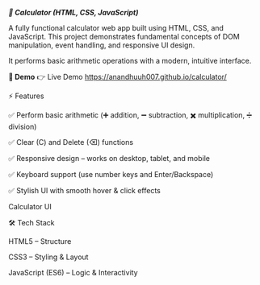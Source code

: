 ***🧮 Calculator (HTML, CSS, JavaScript)***

A fully functional calculator web app built using HTML, CSS, and JavaScript.
This project demonstrates fundamental concepts of DOM manipulation, event handling, and responsive UI design.

It performs basic arithmetic operations with a modern, intuitive interface.


**🌟 Demo**
👉 Live Demo
https://anandhuuh007.github.io/calculator/


⚡ Features

✅ Perform basic arithmetic (➕ addition, ➖ subtraction, ✖️ multiplication, ➗ division)

✅ Clear (C) and Delete (⌫) functions

✅ Responsive design – works on desktop, tablet, and mobile

✅ Keyboard support (use number keys and Enter/Backspace)

✅ Stylish UI with smooth hover & click effects


		

Calculator UI

🛠️ Tech Stack

HTML5 – Structure

CSS3 – Styling & Layout

JavaScript (ES6) – Logic & Interactivity
